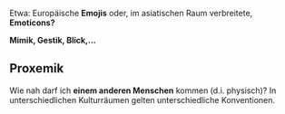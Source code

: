 
Etwa: Europäische **Emojis** oder, im asiatischen Raum verbreitete, **Emoticons?**

**Mimik, Gestik, Blick,...**

## Proxemik

Wie nah darf ich **einem anderen Menschen** kommen (d.i. physisch)?
In unterschiedlichen Kulturräumen gelten unterschiedliche Konventionen.


